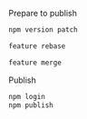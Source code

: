 Prepare to publish

```bash
npm version patch

feature rebase

feature merge
```

Publish

```bash
npm login
npm publish
```
